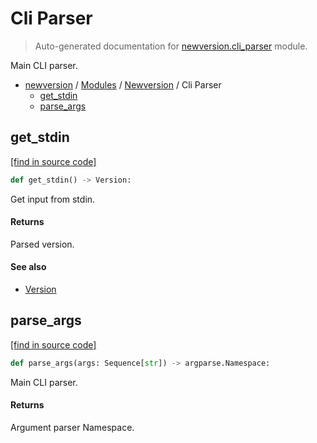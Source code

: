 # Cli Parser

> Auto-generated documentation for [newversion.cli_parser](https://github.com/vemel/newversion/blob/main/newversion/cli_parser.py) module.

Main CLI parser.

- [newversion](../README.md#newversion---your-version-manager) / [Modules](../MODULES.md#newversion-modules) / [Newversion](index.md#newversion) / Cli Parser
    - [get_stdin](#get_stdin)
    - [parse_args](#parse_args)

## get_stdin

[[find in source code]](https://github.com/vemel/newversion/blob/main/newversion/cli_parser.py#L14)

```python
def get_stdin() -> Version:
```

Get input from stdin.

#### Returns

Parsed version.

#### See also

- [Version](version.md#version)

## parse_args

[[find in source code]](https://github.com/vemel/newversion/blob/main/newversion/cli_parser.py#L30)

```python
def parse_args(args: Sequence[str]) -> argparse.Namespace:
```

Main CLI parser.

#### Returns

Argument parser Namespace.
